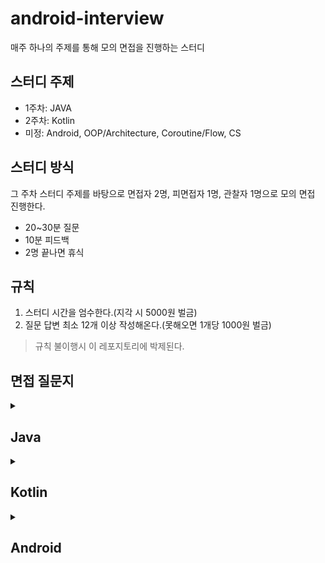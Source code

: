 # android-interview

매주 하나의 주제를 통해 모의 면접을 진행하는 스터디

## 스터디 주제
- 1주차: JAVA
- 2주차: Kotlin
- 미정: Android, OOP/Architecture, Coroutine/Flow, CS

## 스터디 방식
그 주차 스터디 주제를 바탕으로 면접자 2명, 피면접자 1명, 관찰자 1명으로 모의 면접 진행한다.

- 20~30분 질문
- 10분 피드백
- 2명 끝나면 휴식

## 규칙

1. 스터디 시간을 엄수한다.(지각 시 5000원 벌금)
2. 질문 답변 최소 12개 이상 작성해온다.(못해오면 1개당 1000원 벌금)

> 규칙 불이행시 이 레포지토리에 박제된다.

## 면접 질문지

 <details>
  <summary> <h2> Java </h2></summary>

## 접근 제어자, 클래스 및 키워드

- [접근 제어자의 차이점](https://github.com/murjune/android-interview/discussions/36)
- 인터페이스와 추상 클래스의 차이
- [static과 non-static의 차이](https://github.com/murjune/android-interview/discussions/21)
- final 키워드에 대해 설명

## String 및 관련 메모리 관리

- [String Pool이 무엇이고 사용하는 이유](https://github.com/murjune/android-interview/discussions/6)
- [equals와 hashCode를 사용하는 이유](https://github.com/murjune/android-interview/discussions/10)
- [String, StringBuffer, StringBuilder의 차이](https://github.com/murjune/android-interview/discussions/9)

## Java 파일 및 실행 과정

- [Java 파일이 실행되는 과정](https://github.com/murjune/android-interview/discussions/19)
- Optional에 대한 설명과 사용 시 주의사항
- try-with-resources에 대해 설명

## Objects vs Primitives

- [String 클래스는 어떻게 구현되나요? 왜 불변으로 만들었나요?](https://github.com/murjune/android-interview/discussions/7)
- [String이 불변이라는 것은 무엇을 의미하나요?](https://github.com/murjune/android-interview/discussions/8)
- Integer vs int
- [Call by Value vs Call by Reference](https://github.com/murjune/android-interview/discussions/26)

## 객체 비교와 복사

- [동등성과 동일성의 차이](https://github.com/murjune/android-interview/discussions/35)
- 깊은 복사(deep copy)와 얕은 복사(shallow copy)에 대해 설명

## 함수 및 표현식

- [익명함수와 람다 표현식에 대해 설명](https://github.com/murjune/android-interview/discussions/31)
- 함수형 인터페이스(Functional Interface)란
- 제네릭이란

## 클래스 및 객체 관리

- [Reflection에 대한 설명과 장단점](https://github.com/murjune/android-interview/discussions/32)
- [Enum의 장단점](https://github.com/murjune/android-interview/discussions/18)
- Wrapper Class, Boxing, Unboxing 차이

## 메서드 및 키워드

- 오버로딩과 오버라이딩의 차이
- [synchronized 키워드에 대해 설명](https://github.com/murjune/android-interview/discussions/20)

## 직렬화 및 역직렬화

- [직렬화와 역직렬화이 무엇이고, 언제 사용하는가?](https://github.com/murjune/android-interview/discussions/34)
- [transient 란?](https://github.com/murjune/android-interview/discussions/33)

## 컬렉션 프레임워크 및 자료구조

- [Iterator & Collection & Stream](https://github.com/murjune/android-interview/discussions/13)
- [Stack 대신 Deque를 사용하는 이유](https://github.com/murjune/android-interview/discussions/28)
- [ArrayList와 LinkedList의 차이](https://github.com/murjune/android-interview/discussions/37)
- Set과 List의 차이
- [Arrays Vs ArrayLists](https://github.com/murjune/android-interview/discussions/1)
- HashSet Vs TreeSet
- HashMap Vs Set
- [HashMap Vs HashSet](https://github.com/murjune/android-interview/discussions/27)
- [컬렉션 프레임워크란 (Kotlin Collection과 비교)](https://github.com/murjune/android-interview/discussions/11)
- [for문 vs Stream vs Sequence](https://github.com/murjune/android-interview/discussions/22)
- [Java Stream API란 (Kotlin Sequence와 차이)](https://github.com/murjune/android-interview/discussions/30)

## JVM & 가비지 컬렉션

- [JVM 메모리 영역에 대해 설명](https://github.com/murjune/android-interview/discussions/16)
- [가비지 컬렉션이란](https://github.com/murjune/android-interview/discussions/15)
- [가비지 컬렉션는 언제 일어나는가?](https://github.com/murjune/android-interview/discussions/14)
- [JVM 동작 원리를 설명해주세요.](https://github.com/murjune/android-interview/discussions/5)
  
</details> 

<details>
  <summary> <h2> Kotlin </h2></summary>

  # 1. 기초 문법 및 키워드
- 코틀린의 장점
- Kotlin에서 const를 사용하는 이점은?
- Kotlin에서 lateinit vs by Lazy?
- lateinit 변수가 초기화되었는지 확인하는 방법
- Kotlin에서 init 블록이란?
- val과 var의 차이점은?
- Generic이란?
- Kotlin에서 inline 함수란?
- Kotlin에서 reified 키워드란?
- backing property 설명해주세요.
- noinline이란?
- crossinline이란?
- open 키워드란?
- Kotlin 접근 제어자
- infix 키워드란?
- Kotlin의 Lable이란?
- 일급 시민이란?

# 2. 클래스 및 객체 지향 프로그래밍
- companion object란?
- Kotlin에서 싱글톤 클래스를 생성하는 방법
- Kotlin에서 데이터 클래스란?
- Kotlin에서 Java의 정적 메서드에 해당하는 것은?
- Kotlin의 sealed class를 언제 사용하나요?
- Kotlin의 JvmStatic 어노테이션이란?
- Kotlin의 JvmField 어노테이션이란?
- Kotlin의 JvmOverloads 어노테이션이란?
- Kotlin의 inline/value 클래스 설명
- Kotlin에서 open과 public의 차이점은?

# 3. 함수와 람다
- Kotlin에서 고차 함수란?
- Kotlin에서 람다식이란?
- Kotlin에서 let, run, with, also, apply의 설명 및 사용 사례
- apply와 with를 선택하는 방법

</details>

<details>
  <summary> <h2> Android </h2></summary>

### 공통 개발자 기술 질문

	1.	PNG와 JPG의 차이점은?
	2.	Dynamic Programming이란?
	3.	Virtual Memory란?
	4.	Garbage Collection이란?
	5.	Cache란?
	6.	Database Index 추가의 장단점은?
	7.	비대칭 암호화란?
	8.	HDD, SSD, DRAM 각각의 성능은?
	9.	GIT의 장점은?

### Android 개발자 기술 질문

	1.	DIP(Dependency Inversion Principle)란?
	2.	ConstraintLayout의 장점은?
	3.	Activity 생명 주기는?
	4.	WeakReference란?
	5.	Parcelable이란?
	6.	고해상도 이미지의 로딩 방법은?
	7.	Looper란?
	8.	MultiDex란?
	9.	Proguard의 원리는?

### 자료구조 및 알고리즘

	1.	List와 Set의 차이
	2.	List.distinct()를 사용하는 것과 Set 사용하는 것의 차이
	3.	ArrayList와 LinkedList의 차이
	4.	여러 스레드에서 공유 자원 접근 시 주의 사항
	5.	동시성 문제를 겪은 경험이 있는가?
	6.	동기화하는 방법?
	7.	synchronized를 메소드 블록과 내부 블록에서 사용하는 것의 차이
	8.	싱글톤을 사용한 경험과 동시성 문제

### Kotlin 언어 및 클래스 사용

	1.	data class를 사용하면 자동으로 오버라이드 되는 메서드들
	2.	Enum class를 사용한 경험이 있는가?
	3.	Enum class 대신 sealed class와 object를 사용할 수 있는데, 언제 Enum class를 사용해야 하는가?

### 네트워크 및 에러 처리

	1.	네트워크 에러 처리 관련 경험
	2.	코루틴 사용 시 예외 처리 방법

### Android 기초

	1.	Android 앱이 왜 느려질 수 있는가?
	2.	Context란 무엇이며, 어떻게 사용되는가?
	3.	Android 애플리케이션의 구성 요소
	4.	Android 애플리케이션의 프로젝트 구조
	5.	AndroidManifest.xml이란 무엇인가?
	6.	Application 클래스란 무엇이며, 역할은 무엇인가?
	7. Android 4대 컴포넌트는 무엇인가요
	8. 다국어 지원은 어떻게 하나요


### Activity와 Fragment

	1.	Fragment를 생성할 때 기본 생성자를 사용하는 것이 왜 권장되는가?
	2.	Activity 생명주기
	3.	onCreate()와 onStart()의 차이점
	4.	onPause()와 onStop() 없이 onDestroy가 호출될 수 있는 경우
	5.	setContentView()를 onCreate()에서 호출하는 이유
	6.	onSaveInstanceState()와 onRestoreInstanceState()의 역할
	7.	Fragment 생명주기
	8.	launchMode란 무엇인가?
	9.	Fragment와 Activity의 차이점 및 관계
	10.	Fragment와 Activity 중 어느 경우에 Fragment를 사용하는가?
	11.	FragmentPagerAdapter와 FragmentStatePagerAdapter의 차이점
	12.	Backstack에서 Fragment를 추가 및 교체할 때 차이점
	13.	Fragment 간의 통신 방법
	14.	Retained Fragment란?
	15.	Fragment 트랜잭션에서 addToBackStack()의 목적


### View와 ViewGroup

	1.	View란 무엇인가?
	2.	View.GONE과 View.INVISIBLE의 차이점
	3.	커스텀 뷰 생성 방법
	4.	ViewGroup이란 무엇이며, View와 어떻게 다른가?
	5.	Canvas란?
	6.	SurfaceView란?
	7.	Relative Layout과 Linear Layout의 차이
	8.	ConstraintLayout이란?
	9.	View 트리란 무엇이며, 깊이를 최적화하는 방법
	10. inflate에 대해 설명해주세요

### RecyclerView 및 리스트

	1.	ListView와 RecyclerView의 차이점
	2.	RecyclerView의 내부 동작
	3.	RecyclerView 성능 최적화 방법
	4.	Nested RecyclerView 최적화 방법
	5.	RecyclerView가 ListView보다 성능이 우수한 이유
	6.	RecyclerView의 구성 요소
	7.	RecyclerView.Adapter 및 RecyclerView.ViewHolder의 역할
	8.	LayoutManager란?
	9.	단일 RecyclerView에서 여러 뷰 유형을 처리하는 방법
	10.	DiffUtil과 RecyclerView 성능 개선
	11.	RecyclerView.setHasFixedSize(true)의 목적
	12.	RecyclerView에서 특정 항목을 업데이트하는 방법
	13.	SnapHelper란 무엇인가?

### Dialog와 Toast

	1.	Dialog란?
	2.	Toast란?
	3.	Dialog와 Dialog Fragment의 차이점

### 인텐트 및 브로드캐스트

	1.	Intent란?
	2.	암시적(Implicit) Intent란?
	3.	명시적(Explicit) Intent란?
	4.	BroadcastReceiver란?
	5.	Sticky Intent란?
	6.	브로드캐스트와 인텐트를 통해 앱에서 메시지를 전달하는 방법
	7.	PendingIntent란?
	8.	브로드캐스트의 유형
	9. Intent 필터

### 서비스

	1.	Service란?
	2.	Service와 IntentService의 차이점
	3.	Foreground Service란?
	4.	JobScheduler란?
	5. Background Service란?

### 프로세스 간 통신

	1.	두 개의 별도 Android 앱 간의 상호작용 방법
	2.	Android 앱을 여러 프로세스에서 실행할 수 있는지 여부와 방법
	3.	AIDL이란? 바운드 서비스 생성 시 AIDL 사용 단계
	4.	Android에서 백그라운드 처리 방법
	5.	ContentProvider의 역할과 일반적인 용도

### 장기 작업

	1.	병렬 작업 실행 및 완료 시 콜백 받기
	2.	ANR이란? ANR 방지 방법
	3.	AsyncTask(Deprecated)란?
	4.	AsyncTask 사용 시 문제점
	5.	데몬 스레드와 사용자 스레드의 차이
	6.	Looper, Handler, 및 HandlerThread 설명
	7.	Android 메모리 누수와 가비지 컬렉션

### 멀티미디어 콘텐츠

	1.	Bitmap 처리 방법
	2.	Bitmap 풀 사용 방법
	3. Android에서 사이즈가 큰 이미지를 불러올려고 합니다. 어떻게 해야할까요?

### 데이터 저장 및 관리

	1.	Jetpack DataStore Preferences
	2.	Android 앱에서 데이터 유지 방법
	3.	ORM이란? 작동 원리
	4.	화면 회전 시 Activity 상태 보존 방법
	5.	Android 앱의 데이터 저장 방식
	6.	Scoped Storage 설명
	7.	데이터 암호화 방법
	8.	SharedPreferences의 commit()과 apply() 차이

### UI 및 시각적 표현

	1.	Spannable이란?
	2.	SpannableString이란?
	3.	Android에서 텍스트 사용 시 모범 사례
	4.	다크 모드 구현 방법

### 메모리 최적화

	1.	onTrimMemory() 메서드
	2.	OutOfMemory 문제 해결 방법
	3.	Android 애플리케이션의 메모리 누수 확인 방법

### 배터리 최적화

	1.	배터리 사용량을 줄이는 방법
	2.	Doze 및 App Standby란?
	3.	Overdraw란?

#### 화면 크기 대응

	1.	다양한 해상도를 지원하는 방법
	2.  dp sp px 차이

### 권한 관리

	1.	권한 보호 수준과 종류

### 네이티브 프로그래밍

	1.	NDK란? 유용성
	2.	Renderscript란?

### Android 시스템 내부

	1.	Android Runtime이란?
	2.	Dalvik, ART, JIT, AOT의 차이
	3.	DEX란?
	4.	Multidex란?
	5.	가비지 수집을 강제 호출할 수 있는지 여부

### Android Jetpack

	1.	Android Jetpack이란? 사용 이유
	2.	ViewModel이란? 유용성
	3.	Android 아키텍처 구성 요소 설명
	4.	LiveData란?
	5.	LiveData와 ObservableField의 차이점
	6.	setValue와 postValue의 차이점
	7.	Fragment 간 ViewModel 공유 방법
	8.	WorkManager와 사용 사례
	9.	ViewModel의 내부 작동 방식
 10. MVVM viewModel과 AAC viewModel 차이

### 기타

	1.	Serializable과 Parcelable의 차이
	2.	데이터 전달 시 Bundle 클래스를 사용하는 이유
	3.	앱 충돌 문제 해결 방법
	4.	Android 푸시 알림 시스템 설명
	5.	AAPT란?
	6.	FlatBuffers와 JSON 차이
	7.	HashMap, ArrayMap, SparseArray의 차이점
	8.	Annotation이란?
	9.	커스텀 Annotation 생성 방법
	10.	지원 라이브러리란? 도입 이유
	11.	Android Data Binding 설명
 12. apk와 aab 차이 설명
 13. Android 배포 프로세스에 대해 설명해주세요
 14. Kapt에 대해 설명해주세요

### Android 라이브러리

	1.	OkHttp Interceptor 설명
	2.	OkHttp HTTP 캐싱
	3.	의존성 주입 프레임워크(Dagger)를 사용하는 이유
	4.	Dagger의 작동 방식
	5.	Dagger 2와 Dagger-Hilt의 선택 기준
	6.	Dagger에서 Component란?
	7.	Dagger에서 Module이란?
	8.	RxJava에서 CompositeDisposable의 dispose와 clear 호출 시점
	9.	네트워킹에서 Multipart 요청을 처리하는 방법
	10.	Kotlin의 Flow란?
	11.	App Startup Library의 역할
	12.	RxJava란?
	13.	RxJava에서의 에러 처리 방법
	14.	FlatMap과 Map 연산자의 차이점
	15.	RxJava의 Create와 fromCallable 연산자의 사용 시점
	16.	RxJava의 defer 연산자의 사용 시점
	17.	RxJava에서 Timer, Delay, Interval 연산자의 사용 방법
	18.	RxJava에서 두 개의 네트워크 호출을 병렬로 수행하는 방법
	19.	Concat과 Merge 연산자의 차이
	20.	RxJava에서 Subject란?
	21.	RxJava의 Observable 유형과 사용 시점
	22.	RxJava를 사용한 검색 기능 구현 방법
	23.	RxJava 연산자를 사용한 RecyclerView의 페이지네이션
	24.	Android 이미지 로딩 라이브러리인 Glide와 Fresco, Piccaso, Coil의 작동 방식
	25.	RxJava에서 Schedulers.io()와 Schedulers.computation()의 차이점 26.	직렬화 라이브러리 Kotlinx-Serialization, Gson, Moshi의 차이점


### Android Architecture
 	1. MVVM 설명
 	2. MVI
 	3. MVC vs MVP vs MVVM vs MVI 아키텍처
	4. 클린 아키텍처란 무엇인가요?
 	4. 소프트웨어 아키텍처와 소프트웨어 설계의 차이점
 	5. Repository 패턴
 	6. 구글 권장 아키텍처 vs 클린 아키텍처
 	7. UDF

</details>
